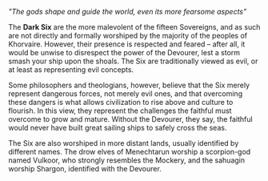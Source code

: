*"The gods shape and guide the world, even its more fearsome aspects”*

The **Dark Six** are the more malevolent of the fifteen Sovereigns, and as such are not directly and formally worshiped by the majority of the peoples of Khorvaire. However, their presence is respected and feared – after all, it would be unwise to disrespect the power of the Devourer, lest a storm smash your ship upon the shoals. The Six are traditionally viewed as evil, or at least as representing evil concepts.

Some philosophers and theologians, however, believe that the Six merely represent dangerous forces, not merely evil ones, and that overcoming these dangers is what allows civilization to rise above and culture to flourish. In this view, they represent the challenges the faithful must overcome to grow and mature. Without the Devourer, they say, the faithful would never have built great sailing ships to safely cross the seas.

The Six are also worshiped in more distant lands, usually identified by different names. The drow elves of Menechtarun worship a scorpion-god named Vulkoor, who strongly resembles the Mockery, and the sahuagin worship Shargon, identified with the Devourer.